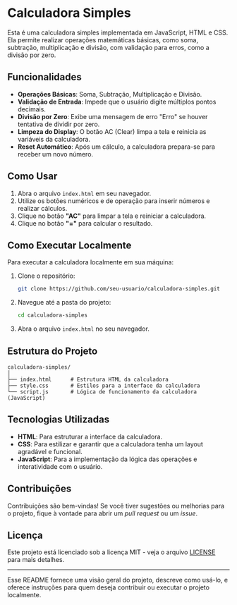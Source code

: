 # Calculadora Simples

Esta é uma calculadora simples implementada em JavaScript, HTML e CSS. Ela permite realizar operações matemáticas básicas, como soma, subtração, multiplicação e divisão, com validação para erros, como a divisão por zero.

## Funcionalidades

- **Operações Básicas**: Soma, Subtração, Multiplicação e Divisão.
- **Validação de Entrada**: Impede que o usuário digite múltiplos pontos decimais.
- **Divisão por Zero**: Exibe uma mensagem de erro "Erro" se houver tentativa de dividir por zero.
- **Limpeza do Display**: O botão AC (Clear) limpa a tela e reinicia as variáveis da calculadora.
- **Reset Automático**: Após um cálculo, a calculadora prepara-se para receber um novo número.

## Como Usar

1. Abra o arquivo `index.html` em seu navegador.
2. Utilize os botões numéricos e de operação para inserir números e realizar cálculos.
3. Clique no botão **"AC"** para limpar a tela e reiniciar a calculadora.
4. Clique no botão **"="** para calcular o resultado.

## Como Executar Localmente

Para executar a calculadora localmente em sua máquina:

1. Clone o repositório:
   ```bash
   git clone https://github.com/seu-usuario/calculadora-simples.git
   ```
2. Navegue até a pasta do projeto:
   ```bash
   cd calculadora-simples
   ```
3. Abra o arquivo `index.html` no seu navegador.

## Estrutura do Projeto

```
calculadora-simples/
│
├── index.html      # Estrutura HTML da calculadora
├── style.css       # Estilos para a interface da calculadora
└── script.js       # Lógica de funcionamento da calculadora (JavaScript)
```

## Tecnologias Utilizadas

- **HTML**: Para estruturar a interface da calculadora.
- **CSS**: Para estilizar e garantir que a calculadora tenha um layout agradável e funcional.
- **JavaScript**: Para a implementação da lógica das operações e interatividade com o usuário.

## Contribuições

Contribuições são bem-vindas! Se você tiver sugestões ou melhorias para o projeto, fique à vontade para abrir um *pull request* ou um *issue*.

## Licença

Este projeto está licenciado sob a licença MIT - veja o arquivo [LICENSE](LICENSE) para mais detalhes.

---

Esse README fornece uma visão geral do projeto, descreve como usá-lo, e oferece instruções para quem deseja contribuir ou executar o projeto localmente.

